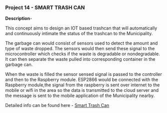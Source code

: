 ### Project 14 - SMART TRASH CAN 

__Description__-

This concept aims to design an IOT based trashcan that will automatically and continuously intimate the status of the trashcan to the Municipality.

The garbage can would consist of sensors used to detect the amount and type of waste dropped. The sensors would then send these signal to the microcontroller which checks if the waste is degradable or nondegradable. It can then separate the waste pulled into corresponding container in the garbage can.

When the waste is filled the sensor sensed  signal is passed to the controller and then to the Raspberry module. ESP2866 would be connected with the Raspberry module,the signal from the raspberry is sent over internet to the mobile or wifi in the area so the data is transmitted to the cloud server and the message is sent to the mobile application of the Municipality nearby.

Detailed info can be found here - [Smart Trash Can](https://www.skyfilabs.com/project-ideas/smart-trash-can-using-internet-of-things)
